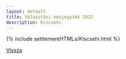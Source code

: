 ```yaml
---
layout: default
title: Választási névjegyzék 2022
description: Kiscsehi
---
```


{% include settlementHTMLs/Kiscsehi.html %}

[Vissza](./)